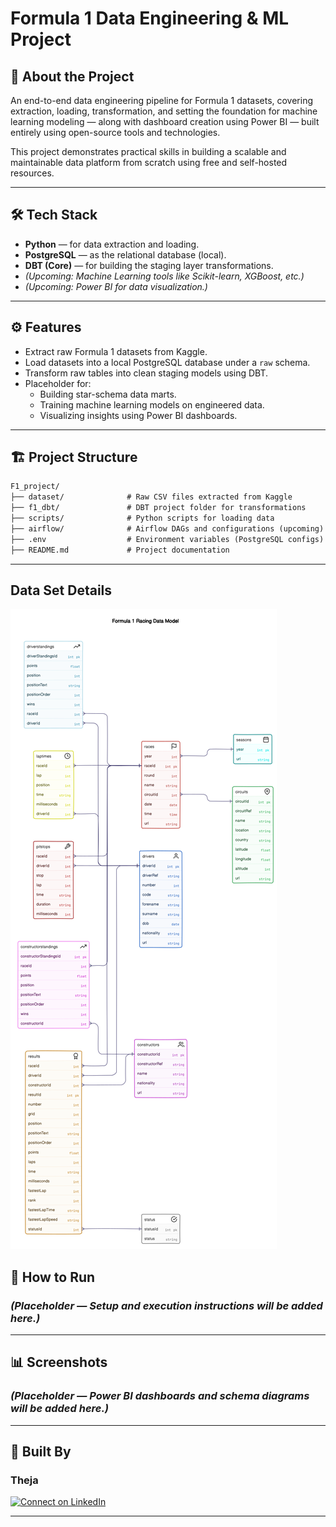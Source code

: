 # Formula 1 Data Engineering & ML Project

## 🚀 About the Project

An end-to-end data engineering pipeline for Formula 1 datasets, covering extraction, loading, transformation, and setting the foundation for machine learning modeling — along with dashboard creation using Power BI — built entirely using open-source tools and technologies.

This project demonstrates practical skills in building a scalable and maintainable data platform from scratch using free and self-hosted resources.

---

## 🛠️ Tech Stack

- **Python** — for data extraction and loading.
- **PostgreSQL** — as the relational database (local).
- **DBT (Core)** — for building the staging layer transformations.
- *(Upcoming: Machine Learning tools like Scikit-learn, XGBoost, etc.)*
- *(Upcoming: Power BI for data visualization.)*

---

## ⚙️ Features

- Extract raw Formula 1 datasets from Kaggle.
- Load datasets into a local PostgreSQL database under a `raw` schema.
- Transform raw tables into clean staging models using DBT.
- Placeholder for:
  - Building star-schema data marts.
  - Training machine learning models on engineered data.
  - Visualizing insights using Power BI dashboards.

---

## 🏗️ Project Structure

````markdown
F1_project/
├── dataset/              # Raw CSV files extracted from Kaggle
├── f1_dbt/               # DBT project folder for transformations
├── scripts/              # Python scripts for loading data
├── airflow/              # Airflow DAGs and configurations (upcoming)
├── .env                  # Environment variables (PostgreSQL configs)
├── README.md             # Project documentation
````

---

## Data Set Details

![Entity Relation Diagram](dataset/ER_Diagram/Entity_Relation_Diagram.svg)

## 🧪 How to Run

### *(Placeholder — Setup and execution instructions will be added here.)*

---

## 📊 Screenshots

### *(Placeholder — Power BI dashboards and schema diagrams will be added here.)*

---

## 👤 Built By

### **Theja**

[![Connect on LinkedIn](https://img.shields.io/badge/Connect-LinkedIn-blue)](YOUR_LINKEDIN_URL_HERE)

---
